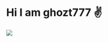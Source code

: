 # Hi I am ghozt777 :v:
<img src="https://github.com/ghozt777/images/blob/26fb30697001e92d6a8f0edd16ffc78622562755/js.jpeg">